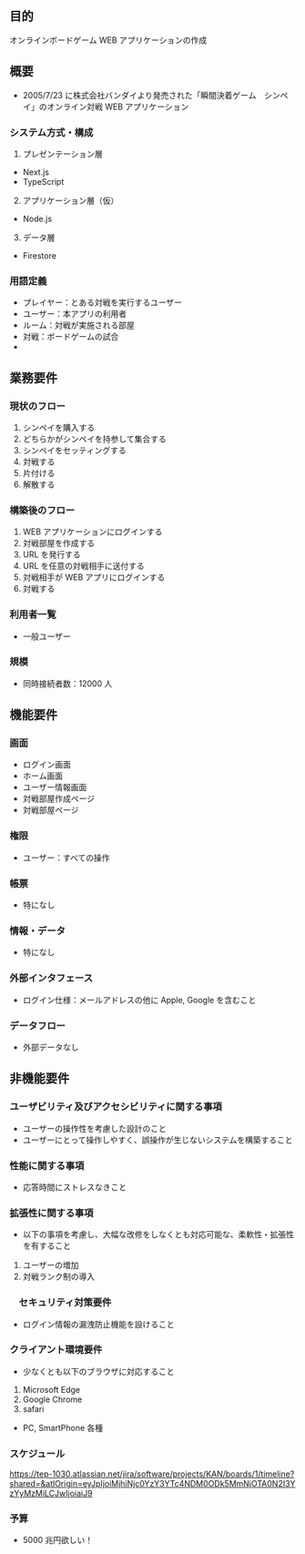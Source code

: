 ## 目的

オンラインボードゲーム WEB アプリケーションの作成

## 概要

- 2005/7/23 に株式会社バンダイより発売された「瞬間決着ゲーム　シンペイ」のオンライン対戦 WEB アプリケーション

### システム方式・構成

1. プレゼンテーション層

- Next.js
- TypeScript

2. アプリケーション層（仮）

- Node.js

3. データ層

- Firestore

### 用語定義

- プレイヤー：とある対戦を実行するユーザー
- ユーザー：本アプリの利用者
- ルーム：対戦が実施される部屋
- 対戦：ボードゲームの試合
-

## 業務要件

### 現状のフロー

1. シンペイを購入する
1. どちらかがシンペイを持参して集合する
1. シンペイをセッティングする
1. 対戦する
1. 片付ける
1. 解散する

### 構築後のフロー

1. WEB アプリケーションにログインする
1. 対戦部屋を作成する
1. URL を発行する
1. URL を任意の対戦相手に送付する
1. 対戦相手が WEB アプリにログインする
1. 対戦する

### 利用者一覧

- 一般ユーザー

### 規模

- 同時接続者数：12000 人

## 機能要件

### 画面

- ログイン画面
- ホーム画面
- ユーザー情報画面
- 対戦部屋作成ページ
- 対戦部屋ページ

### 権限

- ユーザー：すべての操作

### 帳票

- 特になし

### 情報・データ

- 特になし

### 外部インタフェース

- ログイン仕様：メールアドレスの他に Apple, Google を含むこと

### データフロー

- 外部データなし

## 非機能要件

### ユーザビリティ及びアクセシビリティに関する事項

- ユーザーの操作性を考慮した設計のこと
- ユーザーにとって操作しやすく、誤操作が生じないシステムを構築すること

### 性能に関する事項

- 応答時間にストレスなきこと

### 拡張性に関する事項

- 以下の事項を考慮し、大幅な改修をしなくとも対応可能な、柔軟性・拡張性を有すること

1.  ユーザーの増加
2.  対戦ランク制の導入

### 　セキュリティ対策要件

- ログイン情報の漏洩防止機能を設けること

### クライアント環境要件

- 少なくとも以下のブラウザに対応すること

1. Microsoft Edge
2. Google Chrome
3. safari

- PC, SmartPhone 各種

### スケジュール

https://tep-1030.atlassian.net/jira/software/projects/KAN/boards/1/timeline?shared=&atlOrigin=eyJpIjoiMjhiNjc0YzY3YTc4NDM0ODk5MmNjOTA0N2I3YzYyMzMiLCJwIjoiaiJ9

### 予算

- 5000 兆円欲しい！
